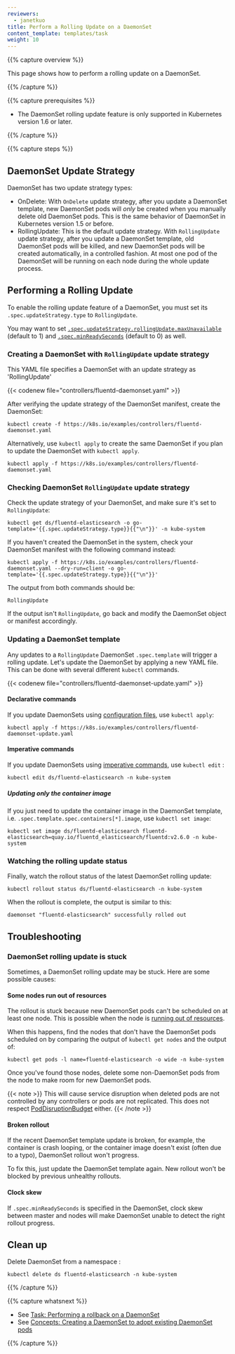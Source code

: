 ```yaml
---
reviewers:
  - janetkuo
title: Perform a Rolling Update on a DaemonSet
content_template: templates/task
weight: 10
---
```


{{% capture overview %}}

This page shows how to perform a rolling update on a DaemonSet.

{{% /capture %}}

{{% capture prerequisites %}}

- The DaemonSet rolling update feature is only supported in Kubernetes version
  1.6 or later.

{{% /capture %}}

{{% capture steps %}}

## DaemonSet Update Strategy

DaemonSet has two update strategy types:

- OnDelete: With `OnDelete` update strategy, after you update a DaemonSet
  template, new DaemonSet pods will _only_ be created when you manually delete
  old DaemonSet pods. This is the same behavior of DaemonSet in Kubernetes
  version 1.5 or before.
- RollingUpdate: This is the default update strategy.
  With `RollingUpdate` update strategy, after you update a DaemonSet template,
  old DaemonSet pods will be killed, and new DaemonSet pods will be created
  automatically, in a controlled fashion. At most one pod of the DaemonSet will
  be running on each node during the whole update process.

## Performing a Rolling Update

To enable the rolling update feature of a DaemonSet, you must set its
`.spec.updateStrategy.type` to `RollingUpdate`.

You may want to set
[`.spec.updateStrategy.rollingUpdate.maxUnavailable`](/docs/concepts/workloads/controllers/deployment/#max-unavailable)
(default to 1) and
[`.spec.minReadySeconds`](/docs/concepts/workloads/controllers/deployment/#min-ready-seconds)
(default to 0) as well.

### Creating a DaemonSet with `RollingUpdate` update strategy

This YAML file specifies a DaemonSet with an update strategy as 'RollingUpdate'

{{< codenew file="controllers/fluentd-daemonset.yaml" >}}

After verifying the update strategy of the DaemonSet manifest, create the
DaemonSet:

```shell
kubectl create -f https://k8s.io/examples/controllers/fluentd-daemonset.yaml
```

Alternatively, use `kubectl apply` to create the same DaemonSet if you plan to
update the DaemonSet with `kubectl apply`.

```shell
kubectl apply -f https://k8s.io/examples/controllers/fluentd-daemonset.yaml
```

### Checking DaemonSet `RollingUpdate` update strategy

Check the update strategy of your DaemonSet, and make sure it's set to
`RollingUpdate`:

```shell
kubectl get ds/fluentd-elasticsearch -o go-template='{{.spec.updateStrategy.type}}{{"\n"}}' -n kube-system
```

If you haven't created the DaemonSet in the system, check your DaemonSet
manifest with the following command instead:

```shell
kubectl apply -f https://k8s.io/examples/controllers/fluentd-daemonset.yaml --dry-run=client -o go-template='{{.spec.updateStrategy.type}}{{"\n"}}'
```

The output from both commands should be:

```shell
RollingUpdate
```

If the output isn't `RollingUpdate`, go back and modify the DaemonSet object or
manifest accordingly.

### Updating a DaemonSet template

Any updates to a `RollingUpdate` DaemonSet `.spec.template` will trigger a
rolling update. Let's update the DaemonSet by applying a new YAML file. This can
be done with several different `kubectl` commands.

{{< codenew file="controllers/fluentd-daemonset-update.yaml" >}}

#### Declarative commands

If you update DaemonSets using
[configuration files](/docs/tasks/manage-kubernetes-objects/declarative-config/),
use `kubectl apply`:

```shell
kubectl apply -f https://k8s.io/examples/controllers/fluentd-daemonset-update.yaml
```

#### Imperative commands

If you update DaemonSets using
[imperative commands](/docs/tasks/manage-kubernetes-objects/imperative-command/),
use `kubectl edit` :

```shell
kubectl edit ds/fluentd-elasticsearch -n kube-system
```

##### Updating only the container image

If you just need to update the container image in the DaemonSet template, i.e.
`.spec.template.spec.containers[*].image`, use `kubectl set image`:

```shell
kubectl set image ds/fluentd-elasticsearch fluentd-elasticsearch=quay.io/fluentd_elasticsearch/fluentd:v2.6.0 -n kube-system
```

### Watching the rolling update status

Finally, watch the rollout status of the latest DaemonSet rolling update:

```shell
kubectl rollout status ds/fluentd-elasticsearch -n kube-system
```

When the rollout is complete, the output is similar to this:

```shell
daemonset "fluentd-elasticsearch" successfully rolled out
```

## Troubleshooting

### DaemonSet rolling update is stuck

Sometimes, a DaemonSet rolling update may be stuck. Here are some possible
causes:

#### Some nodes run out of resources

The rollout is stuck because new DaemonSet pods can't be scheduled on at least
one node. This is possible when the node is
[running out of resources](/docs/tasks/administer-cluster/out-of-resource/).

When this happens, find the nodes that don't have the DaemonSet pods scheduled
on by comparing the output of `kubectl get nodes` and the output of:

```shell
kubectl get pods -l name=fluentd-elasticsearch -o wide -n kube-system
```

Once you've found those nodes, delete some non-DaemonSet pods from the node to
make room for new DaemonSet pods.

{{< note >}} This will cause service disruption when deleted pods are not
controlled by any controllers or pods are not replicated. This does not respect
[PodDisruptionBudget](/docs/tasks/configure-pod-container/configure-pod-disruption-budget/)
either. {{< /note >}}

#### Broken rollout

If the recent DaemonSet template update is broken, for example, the container is
crash looping, or the container image doesn't exist (often due to a typo),
DaemonSet rollout won't progress.

To fix this, just update the DaemonSet template again. New rollout won't be
blocked by previous unhealthy rollouts.

#### Clock skew

If `.spec.minReadySeconds` is specified in the DaemonSet, clock skew between
master and nodes will make DaemonSet unable to detect the right rollout
progress.

## Clean up

Delete DaemonSet from a namespace :

```shell
kubectl delete ds fluentd-elasticsearch -n kube-system
```

{{% /capture %}}

{{% capture whatsnext %}}

- See
  [Task: Performing a rollback on a DaemonSet](/docs/tasks/manage-daemon/rollback-daemon-set/)
- See
  [Concepts: Creating a DaemonSet to adopt existing DaemonSet pods](/docs/concepts/workloads/controllers/daemonset/)

{{% /capture %}}
